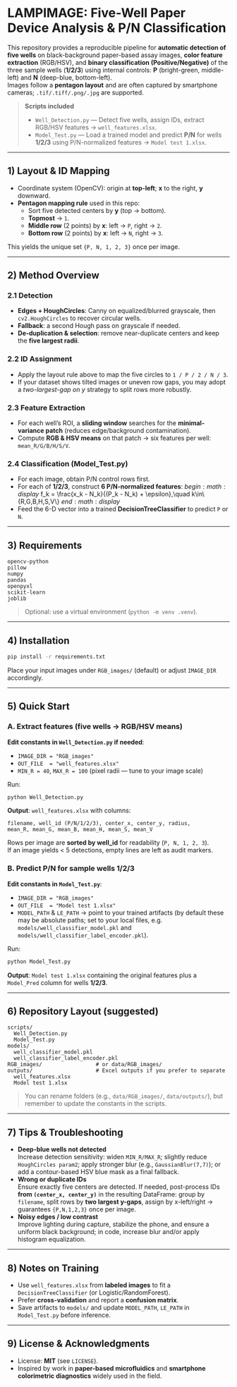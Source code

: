 # LAMPIMAGE: Five-Well Paper Device Analysis & P/N Classification

This repository provides a reproducible pipeline for **automatic detection of five wells** on black-background paper-based assay images, **color feature extraction** (RGB/HSV), and **binary classification (Positive/Negative)** of the three sample wells (**1/2/3**) using internal controls: **P** (bright-green, middle-left) and **N** (deep-blue, bottom-left).  
Images follow a **pentagon layout** and are often captured by smartphone cameras; `.tif/.tiff/.png/.jpg` are supported.

> **Scripts included**
> - `Well_Detection.py` — Detect five wells, assign IDs, extract RGB/HSV features → `well_features.xlsx`.
> - `Model_Test.py` — Load a trained model and predict **P/N** for wells **1/2/3** using P/N-normalized features → `Model test 1.xlsx`.

---

## 1) Layout & ID Mapping

- Coordinate system (OpenCV): origin at **top-left**; **x** to the right, **y** downward.  
- **Pentagon mapping rule** used in this repo:
  - Sort five detected centers by **y** (top → bottom).  
  - **Topmost** → `1`.  
  - **Middle row** (2 points) by **x**: left → `P`, right → `2`.  
  - **Bottom row** (2 points) by **x**: left → `N`, right → `3`.

This yields the unique set `{P, N, 1, 2, 3}` once per image.

---

## 2) Method Overview

### 2.1 Detection
- **Edges + HoughCircles**: Canny on equalized/blurred grayscale, then `cv2.HoughCircles` to recover circular wells.  
- **Fallback**: a second Hough pass on grayscale if needed.  
- **De-duplication & selection**: remove near-duplicate centers and keep the **five largest radii**.

### 2.2 ID Assignment
- Apply the layout rule above to map the five circles to `1 / P / 2 / N / 3`.  
- If your dataset shows tilted images or uneven row gaps, you may adopt a *two-largest-gap on y* strategy to split rows more robustly.

### 2.3 Feature Extraction
- For each well’s ROI, a **sliding window** searches for the **minimal-variance patch** (reduces edge/background contamination).  
- Compute **RGB & HSV means** on that patch → six features per well: `mean_R/G/B/H/S/V`.

### 2.4 Classification (Model_Test.py)
- For each image, obtain P/N control rows first.  
- For each of **1/2/3**, construct **6 P/N-normalized features**:
  $begin:math:display$
    f_k = \\frac{x_k - N_k}{(P_k - N_k) + \\epsilon},\\quad k\\in\\{R,G,B,H,S,V\\}
  $end:math:display$
- Feed the 6-D vector into a trained **DecisionTreeClassifier** to predict `P` or `N`.

---

## 3) Requirements

```
opencv-python
pillow
numpy
pandas
openpyxl
scikit-learn
joblib
```

> Optional: use a virtual environment (`python -m venv .venv`).

---

## 4) Installation

```bash
pip install -r requirements.txt
```

Place your input images under `RGB_images/` (default) or adjust `IMAGE_DIR` accordingly.

---

## 5) Quick Start

### A. Extract features (five wells → RGB/HSV means)

**Edit constants in `Well_Detection.py` if needed**:
- `IMAGE_DIR = "RGB_images"`
- `OUT_FILE  = "well_features.xlsx"`
- `MIN_R = 40`, `MAX_R = 100` (pixel radii — tune to your image scale)

Run:
```bash
python Well_Detection.py
```

**Output**: `well_features.xlsx` with columns:
```
filename, well_id (P/N/1/2/3), center_x, center_y, radius,
mean_R, mean_G, mean_B, mean_H, mean_S, mean_V
```

Rows per image are **sorted by well_id** for readability (`P, N, 1, 2, 3`).  
If an image yields < 5 detections, empty lines are left as audit markers.

### B. Predict P/N for sample wells 1/2/3

**Edit constants in `Model_Test.py`**:
- `IMAGE_DIR = "RGB_images"`
- `OUT_FILE  = "Model test 1.xlsx"`
- `MODEL_PATH` & `LE_PATH` → point to your trained artifacts (by default these may be absolute paths; set to your local files, e.g. `models/well_classifier_model.pkl` and `models/well_classifier_label_encoder.pkl`).

Run:
```bash
python Model_Test.py
```

**Output**: `Model test 1.xlsx` containing the original features plus a `Model_Pred` column for wells **1/2/3**.

---

## 6) Repository Layout (suggested)

```
scripts/
  Well_Detection.py
  Model_Test.py
models/
  well_classifier_model.pkl
  well_classifier_label_encoder.pkl
RGB_images/                 # or data/RGB_images/
outputs/                    # Excel outputs if you prefer to separate
  well_features.xlsx
  Model test 1.xlsx
```

> You can rename folders (e.g., `data/RGB_images/`, `data/outputs/`), but remember to update the constants in the scripts.

---

## 7) Tips & Troubleshooting

- **Deep-blue wells not detected**  
  Increase detection sensitivity: widen `MIN_R/MAX_R`; slightly reduce `HoughCircles param2`; apply stronger blur (e.g., `GaussianBlur(7,7)`); or add a contour-based HSV blue mask as a final fallback.
- **Wrong or duplicate IDs**  
  Ensure exactly five centers are detected. If needed, post-process IDs **from `(center_x, center_y)`** in the resulting DataFrame: group by `filename`, split rows by **two largest y-gaps**, assign by x-left/right → guarantees `{P,N,1,2,3}` once per image.
- **Noisy edges / low contrast**  
  Improve lighting during capture, stabilize the phone, and ensure a uniform black background; in code, increase blur and/or apply histogram equalization.

---

## 8) Notes on Training

- Use `well_features.xlsx` from **labeled images** to fit a `DecisionTreeClassifier` (or Logistic/RandomForest).  
- Prefer **cross-validation** and report a **confusion matrix**.  
- Save artifacts to `models/` and update `MODEL_PATH`, `LE_PATH` in `Model_Test.py` before inference.

---

## 9) License & Acknowledgments

- License: **MIT** (see `LICENSE`).  
- Inspired by work in **paper-based microfluidics** and **smartphone colorimetric diagnostics** widely used in the field.
